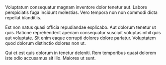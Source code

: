 Voluptatum consequatur magnam inventore dolor tenetur aut. Labore perspiciatis fuga incidunt molestias. Vero tempora non non commodi dicta repellat blanditiis.
 Est non natus quasi officia repudiandae explicabo. Aut dolorum tenetur ut quis. Ratione reprehenderit aperiam consequatur suscipit voluptas nihil quis aut voluptate. Sit enim eaque corrupti dolores dolore pariatur. Voluptatem quod dolorum distinctio dolores non ut.
 Qui et est quis dolorum in tenetur deleniti. Rem temporibus quasi dolorem iste odio accusamus sit illo. Maiores ut sunt.